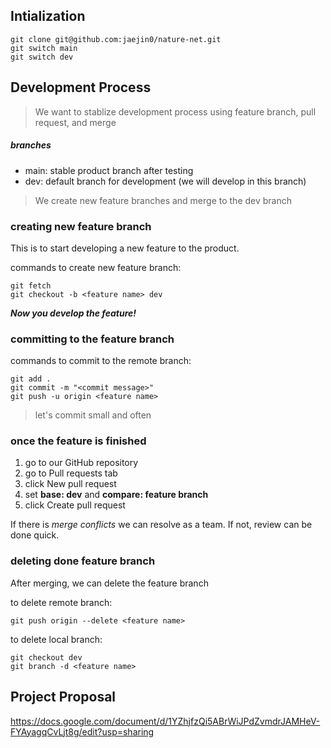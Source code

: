 ## Intialization

```
git clone git@github.com:jaejin0/nature-net.git
git switch main
git switch dev
```

## Development Process

> We want to stablize development process using feature branch, pull request, and merge

##### branches
* main: stable product branch after testing
* dev: default branch for development (we will develop in this branch)

> We create new feature branches and merge to the dev branch


### creating new feature branch
This is to start developing a new feature to the product.

commands to create new feature branch:
```
git fetch
git checkout -b <feature name> dev
```

***Now you develop the feature!***

### committing to the feature branch

commands to commit to the remote branch:
```
git add .
git commit -m "<commit message>"
git push -u origin <feature name>
```

> let's commit small and often

### once the feature is finished

1. go to our GitHub repository
2. go to Pull requests tab
3. click New pull request
4. set **base: dev** and **compare: feature branch**
5. click Create pull request

If there is *merge conflicts* we can resolve as a team. If not, review can be done quick.

### deleting done feature branch
After merging, we can delete the feature branch

to delete remote branch:
```
git push origin --delete <feature name>
```

to delete local branch:
```
git checkout dev
git branch -d <feature name>
```

## Project Proposal
<https://docs.google.com/document/d/1YZhjfzQi5ABrWiJPdZvmdrJAMHeV-FYAyagqCvLjt8g/edit?usp=sharing>